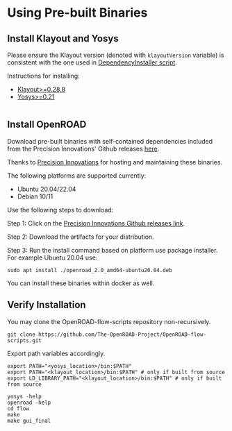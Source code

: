 # Using Pre-built Binaries

## Install Klayout and Yosys
Please ensure the Klayout version (denoted with `klayoutVersion` variable) is consistent with the one used in [DependencyInstaller script](https://github.com/The-OpenROAD-Project/OpenROAD-flow-scripts/blob/master/etc/DependencyInstaller.sh). 

Instructions for installing:
- [Klayout>=0.28.8](https://www.klayout.de/build.html)
- [Yosys>=0.21](https://github.com/YosysHQ/oss-cad-suite-build/blob/master/README.md#installation)

```{tip} Unfortunately KLayout maintainers do not provide Debian 10/11 compatible packages. You can follow the build-from-sources instruction (Version >=0.25) and Ubuntu 22 instructions [here](https://www.klayout.de/build.html#:~:text=Building%20KLayout%20on%20Linux%20(Version%20%3E%3D%200.25)). 
```
## Install OpenROAD
Download pre-built binaries with self-contained dependencies
included from the Precision Innovations' Github releases
[here](https://github.com/Precision-Innovations/OpenROAD/actions/workflows/github-actions-build-deb-package.yml).

Thanks to [Precision Innovations](https://precisioninno.com/) for hosting and maintaining these binaries.

The following platforms are supported currently:
- Ubuntu 20.04/22.04
- Debian 10/11

Use the following steps to download:

Step 1: Click on the [Precision Innovations Github releases link](https://github.com/Precision-Innovations/OpenROAD/releases).

Step 2: Download the artifacts for your distribution.

Step 3: Run the install command based on platform use package installer.
        For example Ubuntu 20.04 use:
```shell
sudo apt install ./openroad_2.0_amd64-ubuntu20.04.deb
```
You can install these binaries within docker as well.


## Verify Installation
You may clone the OpenROAD-flow-scripts repository non-recursively. 
```
git clone https://github.com/The-OpenROAD-Project/OpenROAD-flow-scripts.git
```
Export path variables accordingly.
```
export PATH="<yosys_location>/bin:$PATH" 
export PATH="<klayout_location>/bin:$PATH" # only if built from source
export LD_LIBRARY_PATH="<klayout_location>/bin:$PATH" # only if built from source

yosys -help
openroad -help
cd flow
make
make gui_final
```
